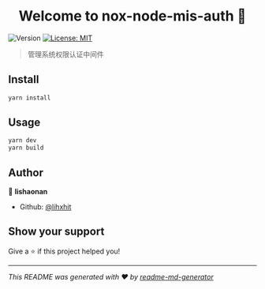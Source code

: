 <h1 align="center">Welcome to nox-node-mis-auth 👋</h1>
<p>
  <img alt="Version" src="https://img.shields.io/badge/version-0.0.1-blue.svg?cacheSeconds=2592000" />
  <a href="#" target="_blank">
    <img alt="License: MIT" src="https://img.shields.io/badge/License-MIT-yellow.svg" />
  </a>
</p>

> 管理系统权限认证中间件

## Install

```sh
yarn install
```

## Usage

```sh
yarn dev
yarn build
```

## Author

👤 **lishaonan**

* Github: [@lihxhit](https://github.com/lihxhit)

## Show your support

Give a ⭐️ if this project helped you!

***
_This README was generated with ❤️ by [readme-md-generator](https://github.com/kefranabg/readme-md-generator)_
